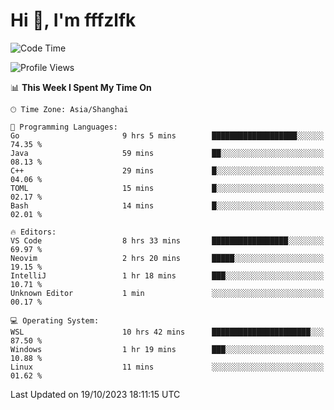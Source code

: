 # Hi 👋, I'm fffzlfk

<!--START_SECTION:waka-->
![Code Time](http://img.shields.io/badge/Code%20Time-522%20hrs%2038%20mins-blue)

![Profile Views](http://img.shields.io/badge/Profile%20Views-0-blue)

📊 **This Week I Spent My Time On** 

```text
🕑︎ Time Zone: Asia/Shanghai

💬 Programming Languages: 
Go                       9 hrs 5 mins        ███████████████████░░░░░░   74.35 % 
Java                     59 mins             ██░░░░░░░░░░░░░░░░░░░░░░░   08.13 % 
C++                      29 mins             █░░░░░░░░░░░░░░░░░░░░░░░░   04.06 % 
TOML                     15 mins             █░░░░░░░░░░░░░░░░░░░░░░░░   02.17 % 
Bash                     14 mins             █░░░░░░░░░░░░░░░░░░░░░░░░   02.01 % 

🔥 Editors: 
VS Code                  8 hrs 33 mins       █████████████████░░░░░░░░   69.97 % 
Neovim                   2 hrs 20 mins       █████░░░░░░░░░░░░░░░░░░░░   19.15 % 
IntelliJ                 1 hr 18 mins        ███░░░░░░░░░░░░░░░░░░░░░░   10.71 % 
Unknown Editor           1 min               ░░░░░░░░░░░░░░░░░░░░░░░░░   00.17 % 

💻 Operating System: 
WSL                      10 hrs 42 mins      ██████████████████████░░░   87.50 % 
Windows                  1 hr 19 mins        ███░░░░░░░░░░░░░░░░░░░░░░   10.88 % 
Linux                    11 mins             ░░░░░░░░░░░░░░░░░░░░░░░░░   01.62 % 
```


 Last Updated on 19/10/2023 18:11:15 UTC
<!--END_SECTION:waka-->
